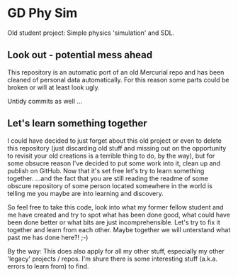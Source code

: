 # GD Phy Sim

Old student project: Simple physics 'simulation' and SDL.

## Look out - potential mess ahead

This repository is an automatic port of an old Mercurial repo and has been cleaned of personal data automatically.
For this reason some parts could be broken or will at least look ugly.

Untidy commits as well ...

## Let's learn something together

I could have decided to just forget about this old project or even to delete this repository (just discarding old stuff and missing out on the opportunity to revisit your old creations is a terrible thing to do, by the way), but for some obsucre reason I've decided to put some work into it, clean up and publish on GitHub. Now that it's set free let's try to learn something together. ...and the fact that you are still reading the readme of some obscure repository of some person located somewhere in the world is telling me you maybe are into learning and discovery.

So feel free to take this code, look into what my former fellow student and me have created and try to spot what has been done good, what could have been done better or what bits are just incomprehensible. Let's try to fix it together and learn from each other. Maybe together we will unterstand what past me has done here?! ;-)

By the way: This does also apply for all my other stuff, especially my other 'legacy' projects / repos. I'm shure there is some interesting stuff (a.k.a. errors to learn from) to find.
